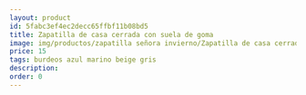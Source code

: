 ```yaml
---
layout: product
id: 5fabc3ef4ec2decc65ffbf11b08bd5
title: Zapatilla de casa cerrada con suela de goma
image: img/productos/zapatilla señora invierno/Zapatilla de casa cerrada con suela de goma=15=burdeos azul marino beige gris.webp
price: 15
tags: burdeos azul marino beige gris
description: 
order: 0
---
```

